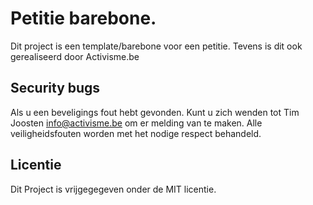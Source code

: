 # Petitie barebone. 

Dit project is een template/barebone voor een petitie. Tevens is dit ook gerealiseerd door Activisme.be

## Security bugs

Als u een beveligings fout hebt gevonden. Kunt u zich wenden tot Tim Joosten info@activisme.be om er melding van te maken. 
Alle veiligheidsfouten worden met het nodige respect behandeld. 

## Licentie

Dit Project is vrijgegegeven onder de MIT licentie. 